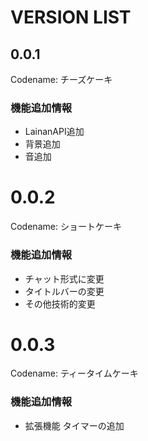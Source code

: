 # VERSION LIST

## 0.0.1
Codename: チーズケーキ
### 機能追加情報
- LainanAPI追加
- 背景追加
- 音追加

# 0.0.2
Codename: ショートケーキ
### 機能追加情報
- チャット形式に変更
- タイトルバーの変更
- その他技術的変更

# 0.0.3
Codename: ティータイムケーキ
### 機能追加情報
- 拡張機能 タイマーの追加